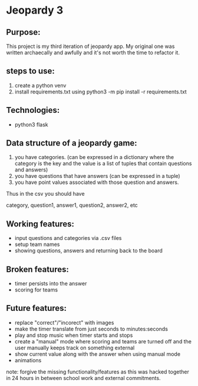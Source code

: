 # Jeopardy 3

## Purpose:
This project is my third iteration of jeopardy app. My original one was written
archaecally and awfully and it's not worth the time to refactor it.


## steps to use:
  1. create a python venv
  2. install requirements.txt using python3 -m pip install -r requirements.txt

## Technologies:
- python3 flask
  

## Data structure of a jeopardy game:
1. you have categories. (can be expressed in a dictionary where the category is the key and the value is a list of tuples that contain questions and answers)
2. you have questions that have answers (can be expressed in a tuple)
3. you have point values associated with those question and answers.

Thus in the csv you should have

category, question1, answer1, question2, answer2, etc


## Working features:
- input questions and categories via .csv files
- setup team names
- showing questions, answers and returning back to the board

## Broken features:
- timer persists into the answer
- scoring for teams

## Future features:
- replace "correct"/"incorect" with images
- make the timer translate from just seconds to minutes:seconds
- play and stop music when timer starts and stops
- create a "manual" mode where scoring and teams are turned off and the user manually keeps track on something external
- show current value along with the answer when using manual mode
- animations

note: forgive the missing functionality/features as this was hacked together
in 24 hours in between school work and external commitments. 